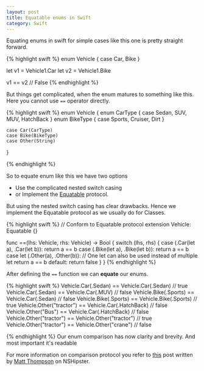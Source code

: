 ```yaml
---
layout: post
title: Equatable enums in Swift
category: Swift
---
```


Equating enums in swift for simple cases like this one is pretty straight forward.

{% highlight swift %}
enum Vehicle {
    case Car, Bike
}

let v1 = Vehicle1.Car
let v2 = Vehicle1.Bike

v1 == v2 // False
{% endhighlight %}

But things get complicated, when the enum matures to something like this. Here you cannot use `==` operator directly.

{% highlight swift %}
enum Vehicle {
    enum CarType {
        case Sedan, SUV, MUV, HatchBack
    }
    enum BikeType {
        case Sports, Cruiser, Dirt
    }

    case Car(CarType)
    case Bike(BikeType)
    case Other(String)
}

{% endhighlight %}

So to equate enum like this we have two options

- Use the complicated nested switch casing
- or Implement the  [Equatable](https://developer.apple.com/library/watchos/documentation/Swift/Reference/Swift_Equatable_Protocol/index.html#//apple_ref/swift/intf/s:PSs9Equatable) protocol.

But using the nested switch casing has clear drawbacks. Hence we implement the Equatable protocol as we usually do for Classes.


{% highlight swift %}
// Conform to Equatable protocol
extension Vehicle: Equatable {}

func ==(lhs: Vehicle, rhs: Vehicle) -> Bool {
    switch (lhs, rhs) {
    case (.Car(let a), .Car(let b)):
        return a == b
    case (.Bike(let a), .Bike(let b)):
        return a == b
    case let (.Other(a), .Other(b)): // One let can also be used instead of multiple let
        return a == b
    default: return false
    }
}
{% endhighlight %}

After defining the `==` function we can **equate** our enums.

{% highlight swift %}
Vehicle.Car(.Sedan)      == Vehicle.Car(.Sedan)      // true
Vehicle.Car(.Sedan)      == Vehicle.Car(.MUV)        // false
Vehicle.Bike(.Sports)    == Vehicle.Car(.Sedan)      // false
Vehicle.Bike(.Sports)    == Vehicle.Bike(.Sports)    // true
Vehicle.Other("tractor") == Vehicle.Car(.HatchBack)  // false
Vehicle.Other("Bus")     == Vehicle.Car(.HatchBack)  // false
Vehicle.Other("tractor") == Vehicle.Other("tractor") // true
Vehicle.Other("tractor") == Vehicle.Other("crane")   // false

{% endhighlight %}
Our enum comparison has now clarity and brevity. And most important it's readable

For more information on comparison protocol you refer to [this](http://nshipster.com/swift-comparison-protocols/) post written by [Matt Thompson](http://nshipster.com/authors/mattt-thompson/) on NSHipster.

